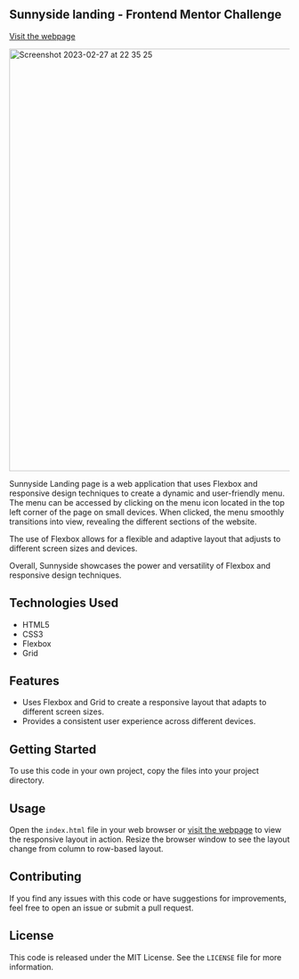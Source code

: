 ## Sunnyside landing - Frontend Mentor Challenge
[Visit the webpage](https://pcelman.github.io/Sunnyside-landing/)

<img width="758" alt="Screenshot 2023-02-27 at 22 35 25" src="https://user-images.githubusercontent.com/100241036/221730497-4d814194-08ff-45da-909b-234bb05e443f.png">

Sunnyside Landing page is a web application that uses Flexbox and responsive design techniques to create a dynamic and user-friendly menu. The menu can be accessed by clicking on the menu icon located in the top left corner of the page on small devices. When clicked, the menu smoothly transitions into view, revealing the different sections of the website.

The use of Flexbox allows for a flexible and adaptive layout that adjusts to different screen sizes and devices.

Overall, Sunnyside showcases the power and versatility of Flexbox and responsive design techniques. 

## Technologies Used

- HTML5
- CSS3
- Flexbox
- Grid

## Features

- Uses Flexbox and Grid to create a responsive layout that adapts to different screen sizes.
- Provides a consistent user experience across different devices.

## Getting Started

To use this code in your own project, copy the files into your project directory.

## Usage

Open the `index.html` file in your web browser or [visit the webpage](https://insure-pcv.vercel.app/) to view the responsive layout in action. Resize the browser window to see the layout change from column to row-based layout.

## Contributing

If you find any issues with this code or have suggestions for improvements, feel free to open an issue or submit a pull request.

## License

This code is released under the MIT License. See the `LICENSE` file for more information.

